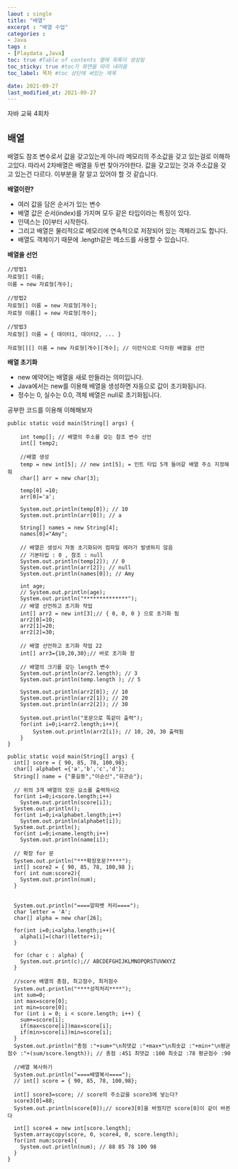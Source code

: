 ```yaml
---
laout : single
title: "배열"
excerpt : "배열 수업"
categories :
- Java
tags :
- [Playdata ,Java]
toc: true #Table of contents 옆에 목록이 생성됨
toc_sticky: true #toc가 화면을 따라 내려옴
toc_label: 목차 #toc 상단에 써있는 제목

date: 2021-09-27
last_modified_at: 2021-09-27
---
```


자바 교육 4회차

## 배열

배열도 참조 변수로서 값을 갖고있는게 아니라 메모리의 주소값을 갖고 있는걸로 이해하고있다. 따라서 2차배열은 배열을 두번 찾아가야한다. 값을 갖고있는 것과 주소값을 갖고 있는건 다르다. 이부분을 잘 알고 있어야 할 것 같습니다.

<b>배열이란?</b>
- 여러 값을 담은 순서가 있는 변수
- 배열 값은 순서(index)를 가지며 모두 같은 타입이라는 특징이 있다.
- 인덱스는 [0]부터 시작한다.
- 그리고 배열은 물리적으로 메모리에 연속적으로 저장되어 있는 객체라고도 합니다.
- 배열도 객체이기 때문에 .length같은 메소드를 사용할 수 있습니다.

<b>배열을 선언</b>
```
//방법1
자료형[] 이름;
이름 = new 자료형[개수];

//방법2
자료형[] 이름 = new 자료형[개수];
자료형 이름[] = new 자료형[개수];

//방법3
자료형[] 이름 = { 데이터1, 데이터2, ... }

자료형[][] 이름 = new 자료형[개수][개수]; // 이런식으로 다차원 배열을 선언
```


<b>배열 초기화</b>
- new 예약어는 배열을 새로 만들라는 의미입니다.
- Java에서는 new를 이용해 배열을 생성하면 자동으로 값이 초기화됩니다.
- 정수는 0, 실수는 0.0, 객체 배열은 null로 초기화됩니다.

공부한 코드를 이용해 이해해보자
```
public static void main(String[] args) {

	int temp[]; // 배열의 주소를 갖는 참조 변수 선언
	int[] temp2;

	//배열 생성
	temp = new int[5]; // new int[5]; = 인트 타입 5개 들어갈 배열 주소 지정해줘
	char[] arr = new char[3];

	temp[0] =10;
	arr[0]='a';

	System.out.println(temp[0]); // 10
	System.out.println(arr[0]); // a

	String[] names = new String[4];
	names[0]="Amy";

	// 배열은 생성시 자동 초기화되어 컴파일 에러가 발생하지 않음
	// 기본타입 : 0 , 참조 : null
	System.out.println(temp[2]); // 0
	System.out.println(arr[2]); // null
	System.out.println(names[0]); // Amy

	int age;
	// System.out.println(age);
	System.out.println("**************");
	// 배열 선언하고 초기화 작업
	int[] arr2 = new int[3];// { 0, 0, 0 } 으로 초기화 됨
	arr2[0]=10;
	arr2[1]=20;
	arr2[2]=30;

	// 배열 선언하고 초기화 작업 22
	int[] arr3={10,20,30};// 바로 초기화 함

	// 배열의 크기를 갖는 length 변수
	System.out.println(arr2.length); // 3
	System.out.println(temp.length ); // 5

	System.out.println(arr2[0]); // 10
	System.out.println(arr2[1]); // 20
	System.out.println(arr2[2]); // 30

	System.out.println("포문으로 똑같이 출력");
	for(int i=0;i<arr2.length;i++){
		System.out.println(arr2[i]); // 10, 20, 30 출력됨
	}
}
```
```
public static void main(String[] args) {
  int[] score = { 90, 85, 78, 100,98};
  char[] alphabet ={'a','b','c','d'};
  String[] name = {"홍길동","이순신","유관순"};

  // 위의 3개 배열의 모든 요소를 출력하시오
  for(int i=0;i<score.length;i++)
  	System.out.println(score[i]);
  System.out.println();
  for(int i=0;i<alphabet.length;i++)
  	System.out.println(alphabet[i]);
  System.out.println();
  for(int i=0;i<name.length;i++)
  	System.out.println(name[i]);

  // 확장 for 문
  System.out.println("***확장포문?****");
  int[] score2 = { 90, 85, 78, 100,98 };
  for( int num:score2){
  	System.out.println(num);
  }


  System.out.println("====알파벳 처리====");
  char letter = 'A';
  char[] alpha = new char[26];

  for(int i=0;i<alpha.length;i++){
  	alpha[i]=(char)(letter+i);
  }

  for (char c : alpha) {
  	System.out.print(c);// ABCDEFGHIJKLMNOPQRSTUVWXYZ
  }

  //score 배열의 총점, 최고점수, 최저점수
  System.out.println("****성적처리****");
  int sum=0;
  int max=score[0];
  int min=score[0];
  for (int i = 0; i < score.length; i++) {
  	sum+=score[i];
  	if(max<score[i])max=score[i];
  	if(min>score[i])min=score[i];
  }
  System.out.println("총점 :"+sum+"\n최댓값 :"+max+"\n최솟값 :"+min+"\n평균점수 :"+(sum/score.length)); // 총점 :451 최댓값 :100 최솟값 :78 평균점수 :90

  //배열 복사하기
  System.out.println("====배열복사====");
  // int[] score = { 90, 85, 78, 100,98};

  int[] score3=score; // score의 주소값을 score3에 넣는다?
  score3[0]=88;
  System.out.println(score[0]);// score3[0]을 바꿨지만 score[0]이 같이 바뀐다

  int[] score4 = new int[score.length];
  System.arraycopy(score, 0, score4, 0, score.length);
  for(int num:score4){
  	System.out.println(num); // 88 85 78 100 98
  }
}
```
